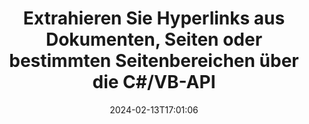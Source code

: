 ---
############################# Static ############################
layout: "auto-gen-parser"
date: 2024-02-13T17:01:06
draft: false
otherformats: ods odt one otp ott pdf pps ppsx ppt pptx rtf tex vdx vsdm vsdx vssm
ext: xls

############################# Head ############################
head_title: ".NET API zum Parsen und Extrahieren von Hyperlinks aus Dokumenten, Seiten oder Seitenbereichen"
head_description: "GroupDocs.Parser .NET API ermöglicht Softwareprogrammierern das Extrahieren von Hyperlinks aus Dokumenten, Seiten oder Seitenbereichen von PDF, DOCX, XLSX, CSV, PPTX, EML, MSG, EPUB & viel mehr."

############################# Header ############################
title: "Extrahieren Sie Hyperlinks aus Dokumenten, Seiten oder bestimmten Seitenbereichen über die C#/VB-API"
description: "GroupDocs.Parser .NET API ermöglicht Softwareentwicklern das Parsen und Extrahieren von Hyperlinks aus Dokumenten, Seiten oder Seitenbereichen von PDF, DOC, DOCX, PPT, PPTX, EML, MSG , XLS, XLSX, CSV, ODT, RTF, EPUB und viele andere Dokumente."
bg_image: "https://cms.admin.containerize.com/templates/aspose/App_Themes/V3/images/bg/header1.png"
bg_overlay: false
button:
    enable: true
    icon: "fas fa-arrow-down"
    label: "Download kostenlose Testversion"
    link: "https://downloads.groupdocs.com/parser/net"

############################# SubMenu ############################
submenu:
    enable: true

    left:
        img_alt: "GroupDocs.Parser for .NET"
        image: "https://cms.admin.containerize.com/templates/groupdocs/images/product-logos/90x90-noborder/groupdocs-parser-net.png"
        product: "GroupDocs.Parser"
        platform: ".NET"

    middle:
        button:

            # button loop
            - link: "https://apireference.groupdocs.com/parser/net"
              text: "API-Referenz"

            # button loop
            - link: "https://github.com/groupdocs-parser"
              text: "Codebeispiele"

            # button loop
            - link: "https://products.groupdocs.app/parser/family"
              text: "Live-Demos"

            # button loop
            - link: "https://purchase.groupdocs.com/pricing/parser/net"
              text: "Preisgestaltung"

    right:
        link_download: "https://downloads.groupdocs.com/parser"
        link_learn: "https://docs.groupdocs.com/parser/net"
        link_buy: "https://purchase.groupdocs.com"

############################# About ############################
about:
    enable: true
    title: "Wie kann ich Hyperlinks aus XLS-Dokumenten über die .NET-API analysieren und extrahieren?"
    content: |
        Ein Hyperlink ist ein Textstück, ein Bild oder ein Symbol, das auf ein gesamtes Dokument oder auf einen bestimmten Teil innerhalb eines Dokuments verweist. Durch die Verwendung von Hyperlinks können Benutzer zu einer Webseite oder einem Dokument navigieren. Oft ist es erforderlich, Hyperlinks aus einem Dokument zu extrahieren und diese für den Zugriff auf ein externes Dokument oder eine Webseite zu verwenden. GroupDocs.Parser for .NET ist eine faszinierende API zur Extraktion von Dokumententexten, die vollständige Funktionalität für die Implementierung von Text- und Metadatenextraktionslösungen bietet. Es unterstützt die Extraktion von Text und Hyperlinks aus den Formaten PDF, E-Mails, E-Books und Microsoft Office: Word (DOC, DOCX), PowerPoint (PPT, PPTX), Excel ( XLS, XLSX), LibreOffice-Formate und viele mehr. Es unterstützt mehrere erweiterte Funktionen zum Parsen von Dokumenten, zum Extrahieren von einfachem und strukturiertem Text, zur Textsuche nach Schlüsselwörtern, zum Extrahieren von Metadaten oder Bildern, Containern sowie Anhängen und vielem mehr.
        
        

############################# Steps ############################
steps:
    enable: true
    title_left: "Extrahieren Sie Hyperlinks von XLS in .NET"
    content_left: |
        [GroupDocs.Parser for .NET](/de/parser/net/) erleichtert C#-Entwicklern das Extrahieren von Hyperlinks aus einer XLS-Datei durch die Implementierung einiger einfacher Schritte.
        
        * Instanziieren Sie das [Parser](https://reference.groupdocs.com/net/parser/groupdocs.parser/parser)-Objekt für das ursprüngliche Dokument.
        * Überprüfen Sie, ob das Dokument die Hyperlink-Extraktion unterstützt.
        * Rufen Sie die Methode [GetHyperlinks](https://reference.groupdocs.com/parser/net/groupdocs.parser/parser/methods/gethyperlinks) auf und erhalten Sie eine Sammlung von [PageHyperlinkArea](https://reference.groupdocs.com/parser/net/groupdocs.parser.data/pagehyperlinkarea) Objekte ab;
        * Durchlaufen Sie die Sammlung und erhalten Sie einen Hyperlinktext und eine URL.

    title_right: "Erfahren Sie mehr über die Extraktion von Hyperlinks"
    content_right: |
        * <a href="https://docs.groupdocs.com/parser/net/extract-hyperlinks-from-document/">So extrahieren Sie Hyperlinks aus einem Dokument</a>
        * <a href="https://docs.groupdocs.com/parser/net/extract-hyperlinks-from-document-page/">So extrahieren Sie Hyperlinks von einer Dokumentseite</a>
        * <a href="https://docs.groupdocs.com/parser/net/extract-hyperlinks-from-document-page-area/">So extrahieren Sie Hyperlinks aus dem Seitenbereich des Dokuments</a>
    
    code: |
     {{% parser/additional-styles %}}
     {{< parser/code-parser title="So extrahieren Sie Hyperlinks aus der Datei XLS mithilfe des Beispielcodes C#">}}

        ```csharp    
        // Extrahieren Sie Hyperlinks aus der Datei XLS mit der API GroupDocs.Parser
        // Erstellen Sie eine Instanz der Parser-Klasse
        using (Parser parser = new Parser(filePath)) {
            // Überprüfen Sie, ob das Dokument die Hyperlink-Extraktion unterstützt
            if (!parser.Features.Hyperlinks) {
                Console.WriteLine("Das Dokument unterstützt die Hyperlink-Extraktion nicht.");
                return;
            }
            // Extrahieren Sie Hyperlinks aus dem Dokument
            IEnumerable<PageHyperlinkArea> hyperlinks = parser.GetHyperlinks();
            // Iterieren Sie über Hyperlinks
            foreach (PageHyperlinkArea h in hyperlinks) {
                // Drucken Sie den Hyperlinktext aus
                Console.WriteLine(h.Text);
                // Drucken Sie die Hyperlink-URL aus
                Console.WriteLine(h.Url);
                Console.WriteLine();
            }
        }
        ```
     {{< /parser/code-parser >}}

############################# More ############################
more:
    enable: true
    title_left: "System Anforderungen"
    content_left: |
        GroupDocs.Parser for .NET APIs werden auf allen wichtigen Plattformen und Betriebssystemen unterstützt. Bevor Sie den folgenden Code ausführen, stellen Sie bitte sicher, dass die folgenden Voraussetzungen auf Ihrem System installiert sind.
        
        * Betriebssysteme: Microsoft Windows, Linux, MacOS
        * Entwicklungsumgebungen: Microsoft Visual Studio, Xamarin, MonoDevelop
        * Rahmenwerke
        * Laden Sie die neueste Version von GroupDocs.Parser for .NET von [Nuget](https://www.nuget.org/packages/groupdocs.parser) herunter.

    title_right: "Warum GroupDocs.Parser for .NET verwenden?"
    content_right: |
        * Unterstützung für die Extraktion von Klartext aus allen unterstützten Dokumenten    
        * Parsen von Dokumenten über benutzerdefinierte Vorlagen    
        * Vollständige Unterstützung der strukturierten Textextraktion    
        * Textsuche über Schlüsselwörter sowie reguläre Ausdrücke    
        * Extrahieren Sie formatierten Text, Metadaten, Bilder, Container und Anhänge    
        * Extrahieren Sie das Inhaltsverzeichnis für einige unterstützte Dokumentformate    
        * Analysieren Sie Formulardaten aus PDF-Dokumenten    
        * Extrahieren Sie Hyperlinks aus dem Dokument   
        
############################# About Formats ############################
about_formats:
    enable: true

############################# More Formats ############################
more_formats:
    enable: true
    title: "Extrahieren Sie Hyperlinks aus anderen Dokumentformaten"
    content: |
        .NET API zum Parsen und Extrahieren von Hyperlinks für Dateiformate und Bilder. Extrahieren Sie Daten für einige der gängigen Dateiformate, wie unten aufgeführt.

############################# Back to top ###############################
back_to_top:
    enable: true
---